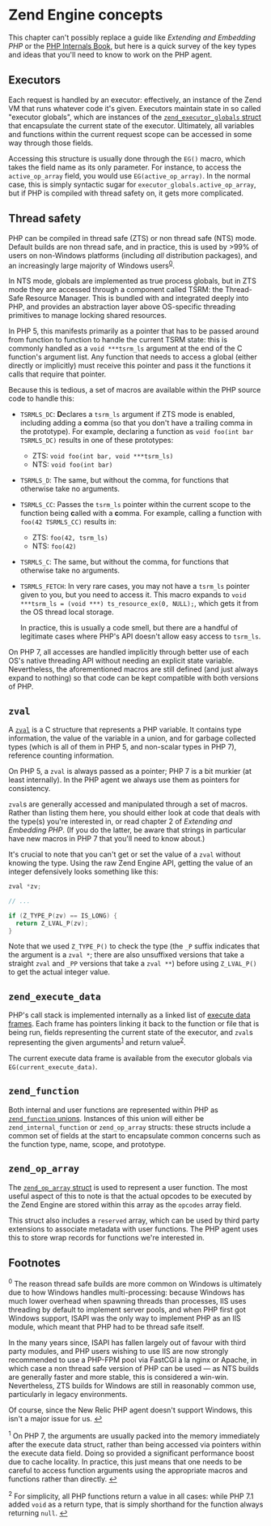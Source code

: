 # Zend Engine concepts

This chapter can't possibly replace a guide like _Extending and Embedding PHP_ or the [PHP Internals Book](http://www.phpinternalsbook.com/), but here is a quick survey of the key types and ideas that you'll need to know to work on the PHP agent.

## Executors

Each request is handled by an executor: effectively, an instance of the Zend VM that runs whatever code it's given. Executors maintain state in so called "executor globals", which are instances of the [`zend_executor_globals` struct](https://php-lxr.adamharvey.name/source/search?q=&defs=_zend_executor_globals&refs=&path=&hist=&type=&project=PHP-5.2&project=PHP-5.3&project=PHP-5.4&project=PHP-5.5&project=PHP-5.6&project=PHP-7.0&project=PHP-7.1&project=PHP-7.2&project=PHP-7.3&project=master) that encapsulate the current state of the executor. Ultimately, all variables and functions within the current request scope can be accessed in some way through those fields.

Accessing this structure is usually done through the `EG()` macro, which takes the field name as its only parameter. For instance, to access the `active_op_array` field, you would use `EG(active_op_array)`. In the normal case, this is simply syntactic sugar for `executor_globals.active_op_array`, but if PHP is compiled with thread safety on, it gets more complicated.

## Thread safety

PHP can be compiled in thread safe (ZTS) or non thread safe (NTS) mode. Default builds are non thread safe, and in practice, this is used by >99% of users on non-Windows platforms (including _all_ distribution packages), and an increasingly large majority of Windows users<sup id="a0">[0](#f0)</sup>.

In NTS mode, globals are implemented as true process globals, but in ZTS mode they are accessed through a component called TSRM: the Thread-Safe Resource Manager. This is bundled with and integrated deeply into PHP, and provides an abstraction layer above OS-specific threading primitives to manage locking shared resources.

In PHP 5, this manifests primarily as a pointer that has to be passed around from function to function to handle the current TSRM state: this is commonly handled as a `void ***tsrm_ls` argument at the end of the C function's argument list. Any function that needs to access a global (either directly or implicitly) must receive this pointer and pass it the functions it calls that require that pointer.

Because this is tedious, a set of macros are available within the PHP source code to handle this:

* `TSRMLS_DC`: **D**eclares a `tsrm_ls` argument if ZTS mode is enabled, including adding a **c**omma (so that you don't have a trailing comma in the prototype). For example, declaring a function as `void foo(int bar TSRMLS_DC)` results in one of these prototypes:
  * ZTS: `void foo(int bar, void ***tsrm_ls)`
  * NTS: `void foo(int bar)`

* `TSRMLS_D`: The same, but without the comma, for functions that otherwise take no arguments.

* `TSRMLS_CC`: Passes the `tsrm_ls` pointer within the current scope to the function being **c**alled with a **c**omma. For example, calling a function with `foo(42 TSRMLS_CC)` results in:
  * ZTS: `foo(42, tsrm_ls)`
  * NTS: `foo(42)`

* `TSRMLS_C`: The same, but without the comma, for functions that otherwise take no arguments.

* `TSRMLS_FETCH`: In very rare cases, you may not have a `tsrm_ls` pointer given to you, but you need to access it. This macro expands to `void ***tsrm_ls = (void ***) ts_resource_ex(0, NULL);`, which gets it from the OS thread local storage.

    In practice, this is usually a code smell, but there are a handful of legitimate cases where PHP's API doesn't allow easy access to `tsrm_ls`.

On PHP 7, all accesses are handled implicitly through better use of each OS's native threading API without needing an explicit state variable. Nevertheless, the aforementioned macros are still defined (and just always expand to nothing) so that code can be kept compatible with both versions of PHP.

## `zval`

A [`zval`](https://php-lxr.adamharvey.name/source/search?q=&defs=_zval_struct&refs=&path=&hist=&type=&project=PHP-5.2&project=PHP-5.3&project=PHP-5.4&project=PHP-5.5&project=PHP-5.6&project=PHP-7.0&project=PHP-7.1&project=PHP-7.2&project=PHP-7.3&project=master) is a C structure that represents a PHP variable. It contains type information, the value of the variable in a union, and for garbage collected types (which is all of them in PHP 5, and non-scalar types in PHP 7), reference counting information.

On PHP 5, a `zval` is always passed as a pointer; PHP 7 is a bit murkier (at least internally). In the PHP agent we always use them as pointers for consistency.

`zval`s are generally accessed and manipulated through a set of macros. Rather than listing them here, you should either look at code that deals with the type(s) you're interested in, or read chapter 2 of _Extending and Embedding PHP_. (If you do the latter, be aware that strings in particular have new macros in PHP 7 that you'll need to know about.)

It's crucial to note that you can't get or set the value of a `zval` without knowing the type. Using the raw Zend Engine API, getting the value of an integer defensively looks something like this:

```c
zval *zv;

// ...

if (Z_TYPE_P(zv) == IS_LONG) {
  return Z_LVAL_P(zv);
}
```

Note that we used `Z_TYPE_P()` to check the type (the `_P` suffix indicates that the argument is a `zval *`; there are also unsuffixed versions that take a straight `zval` and `_PP` versions that take a `zval **`) before using `Z_LVAL_P()` to get the actual integer value.

## `zend_execute_data`

PHP's call stack is implemented internally as a linked list of [execute data frames](https://php-lxr.adamharvey.name/source/search?q=&defs=_zend_execute_data&refs=&path=&hist=&type=&project=PHP-5.2&project=PHP-5.3&project=PHP-5.4&project=PHP-5.5&project=PHP-5.6&project=PHP-7.0&project=PHP-7.1&project=PHP-7.2&project=PHP-7.3&project=master). Each frame has pointers linking it back to the function or file that is being run, fields representing the current state of the executor, and `zval`s representing the given arguments<sup id="a1">[1](#f1)</sup> and return value<sup id="a2">[2](#f2)</sup>.

The current execute data frame is available from the executor globals via `EG(current_execute_data)`.

## `zend_function`

Both internal and user functions are represented within PHP as [`zend_function` unions](https://php-lxr.adamharvey.name/source/search?q=&defs=_zend_function&refs=&path=&hist=&type=&project=PHP-5.2&project=PHP-5.3&project=PHP-5.4&project=PHP-5.5&project=PHP-5.6&project=PHP-7.0&project=PHP-7.1&project=PHP-7.2&project=PHP-7.3&project=master). Instances of this union will either be `zend_internal_function` or `zend_op_array` structs: these structs include a common set of fields at the start to encapsulate common concerns such as the function type, name, scope, and prototype.

## `zend_op_array`

The [`zend_op_array` struct](https://php-lxr.adamharvey.name/source/search?q=&defs=_zend_op_array&refs=&path=&hist=&type=&project=PHP-5.2&project=PHP-5.3&project=PHP-5.4&project=PHP-5.5&project=PHP-5.6&project=PHP-7.0&project=PHP-7.1&project=PHP-7.2&project=PHP-7.3&project=master) is used to represent a user function. The most useful aspect of this to note is that the actual opcodes to be executed by the Zend Engine are stored within this array as the `opcodes` array field.

This struct also includes a `reserved` array, which can be used by third party extensions to associate metadata with user functions. The PHP agent uses this to store wrap records for functions we're interested in.

## Footnotes

<sup id="f0">0</sup> The reason thread safe builds are more common on Windows is ultimately due to how Windows handles multi-processing: because Windows has much lower overhead when spawning threads than processes, IIS uses threading by default to implement server pools, and when PHP first got Windows support, ISAPI was the only way to implement PHP as an IIS module, which meant that PHP had to be thread safe itself.

In the many years since, ISAPI has fallen largely out of favour with third party modules, and PHP users wishing to use IIS are now strongly recommended to use a PHP-FPM pool via FastCGI à la nginx or Apache, in which case a non thread safe version of PHP can be used — as NTS builds are generally faster and more stable, this is considered a win-win. Nevertheless, ZTS builds for Windows are still in reasonably common use, particularly in legacy environments.

Of course, since the New Relic PHP agent doesn't support Windows, this isn't a major issue for us. [↩](#a0)

<sup id="f1">1</sup> On PHP 7, the arguments are usually packed into the memory immediately after the execute data struct, rather than being accessed via pointers within the execute data field. Doing so provided a significant performance boost due to cache locality. In practice, this just means that one needs to be careful to access function arguments using the appropriate macros and functions rather than directly. [↩](#a1)

<sup id="f2">2</sup> For simplicity, all PHP functions return a value in all cases: while PHP 7.1 added `void` as a return type, that is simply shorthand for the function always returning `null`. [↩](#a2)
